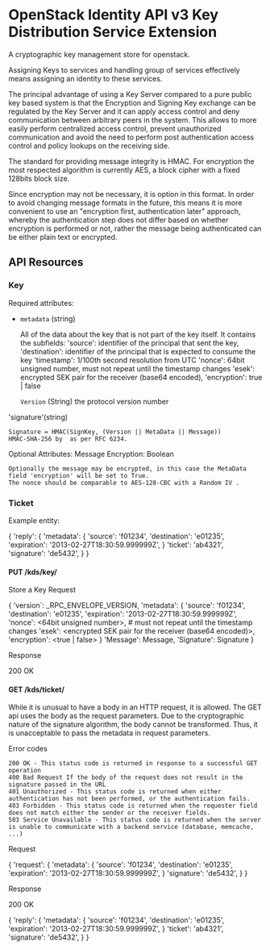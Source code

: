 OpenStack Identity API v3 Key Distribution Service Extension
============================================================

A cryptographic key management store for openstack.

Assigning Keys to services and handling group of services effectively means assigning an identity to these services. 

The principal advantage of using a Key Server compared to a pure public key based system is that the Encryption
and Signing Key exchange can be regulated by the Key Server and it can apply access control and deny communication
between arbitrary peers in the system. This allows to more easily perform centralized access control, prevent
unauthorized communication and avoid the need to perform post authentication access control and policy
lookups on the receiving side.

The standard for providing message integrity is HMAC. For encryption the most respected algorithm is currently
AES, a block cipher with a fixed 128bits block size.

Since encryption may not be necessary, it is option in this format.
 In order to avoid changing message formats in the future, this means it is more convenient to use an
 "encryption first, authentication later" approach, whereby the authentication step does not differ based
 on whether encryption is performed or not, rather the message being authenticated can be either plain text
 or encrypted.

API Resources
-------------

### Key


Required attributes:

- `metadata` (string)

  All of the data about the key that is not part of the key itself.  It contains the subfields:
    'source': identifier of the principal that sent the key,
    'destination': identifier of the principal that is expected to consume the key
    'timestamp': 1/100th second resolution from UTC
    'nonce': 64bit unsigned number, must not repeat until the timestamp changes
    'esek': encrypted SEK pair for the receiver (base64 encoded),
    'encryption': true | false
  

   `Version` (String) the protocol version number


'signature'(string) 
  
	Signature = HMAC(SignKey, (Version || MetaData || Message))
	HMAC-SHA-256 by  as per RFC 6234. 

Optional Attributes:
   Message Encryption: Boolean

    Optionally the message may be encrypted, in this case the MetaData field 'encryption' will be set to True.
    The nonce should be comparable to AES-128-CBC with a Random IV .

### Ticket 



Example entity:

{
    'reply': {
        'metadata': {
          'source': 'f01234',
          'destination': 'e01235',
          'expiration': '2013-02-27T18:30:59.999999Z',
        }
        'ticket': 'ab4321',
        'signature': 'de5432',
    }
}

#### PUT /kds/key/<name>

Store a Key
Request

{
        'version`: _RPC_ENVELOPE_VERSION,
        'metadata': {
          'source': 'f01234',
          'destination': 'e01235',
          'expiration': '2013-02-27T18:30:59.999999Z',
	      'nonce': <64bit unsigned number>, # must not repeat until the timestamp changes
    	  'esek': <encrypted SEK pair for the receiver (base64 encoded)>,
          'encryption': <true | false>
        }
    'Message': Message,
    'Signature': Signature
}



Response

200 OK




#### GET /kds/ticket/<name>

While it is unusual to have a body in an HTTP request, it is allowed.  The GET api uses the body
as the request parameters.  Due to the cryptographic nature of the signature algorithm, the body
cannot be transformed.  Thus, it is unacceptable to pass the metadata in request parameters.

Error codes

    200 OK - This status code is returned in response to a successful GET operation
    400 Bad Request If the body of the request does not result in the signature passed in the URL
    401 Unauthorized - This status code is returned when either authentication has not been performed, or the authentication fails.
    403 Forbidden - This status code is returned when the requester field does not match either the sender or the receiver fields.
    503 Service Unavailable - This status code is returned when the server is unable to communicate with a backend service (database, memcache, ...) 

Request

{
    'request': {
        'metadata': {
          'source': 'f01234',
          'destination': 'e01235',
          'expiration': '2013-02-27T18:30:59.999999Z',
        }
        'signature': 'de5432',
    }
}

Response

200 OK

{
    'reply': {
        'metadata': {
          'source': 'f01234',
          'destination': 'e01235',
          'expiration': '2013-02-27T18:30:59.999999Z',
        }
        'ticket': 'ab4321',
        'signature': 'de5432',
    }
}
